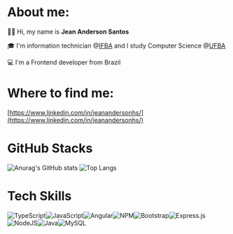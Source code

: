 # About me:

👨‍💻 Hi, my name is **Jean Anderson Santos**

🎓 I'm information technician @[IFBA](https://portal.ifba.edu.br) and I study Computer Science @[UFBA](https://www.ufba.br)

💻 I'm a Frontend developer from Brazil



      


# Where to find me: 


[https://www.linkedin.com/in/jeanandersonhs/](https://www.linkedin.com/in/jeanandersonhs/)

# GitHub Stacks
![Anurag's GitHub stats](https://github-readme-stats.vercel.app/api?username=jeanandersonhs&show_icons=true&theme=gruvbox&line_height=20px&line_height=40&card_width=500px)
![Top Langs](https://github-readme-stats.vercel.app/api/top-langs/?username=jeanandersonhs&layout=compact&theme=gruvbox&size_weight=0.5&count_weight=0.5&card_width=350px)




# Tech Skills
![TypeScript](https://img.shields.io/badge/typescript-%23007ACC.svg?style=for-the-badge&logo=typescript&logoColor=white)![JavaScript](https://img.shields.io/badge/javascript-%23323330.svg?style=for-the-badge&logo=javascript&logoColor=%23F7DF1E)![Angular](https://img.shields.io/badge/angular-%23DD0031.svg?style=for-the-badge&logo=angular&logoColor=white)![NPM](https://img.shields.io/badge/NPM-%23CB3837.svg?style=for-the-badge&logo=npm&logoColor=white)![Bootstrap](https://img.shields.io/badge/bootstrap-%238511FA.svg?style=for-the-badge&logo=bootstrap&logoColor=white)![Express.js](https://img.shields.io/badge/express.js-%23404d59.svg?style=for-the-badge&logo=express&logoColor=%2361DAFB)![NodeJS](https://img.shields.io/badge/node.js-6DA55F?style=for-the-badge&logo=node.js&logoColor=white)![Java](https://img.shields.io/badge/java-%23ED8B00.svg?style=for-the-badge&logo=openjdk&logoColor=white)![MySQL](https://img.shields.io/badge/mysql-%2300f.svg?style=for-the-badge&logo=mysql&logoColor=white)





<!--
**jeanandersonhs/jeanandersonhs** is a ✨ _special_ ✨ repository because its `README.md` (this file) appears on your GitHub profile.

Here are some ideas to get you started:

- 🔭 I’m currently working on ...
- 🌱 I’m currently learning ...
- 👯 I’m looking to collaborate on ...
- 🤔 I’m looking for help with ...
- 💬 Ask me about ...
- 📫 How to reach me: ...
- 😄 Pronouns: ...
- ⚡ Fun fact: ...
-->
